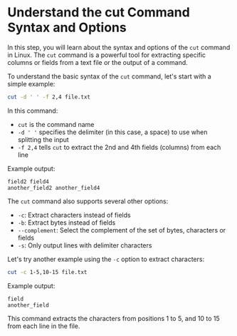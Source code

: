 # Understand the cut Command Syntax and Options

In this step, you will learn about the syntax and options of the `cut` command in Linux. The `cut` command is a powerful tool for extracting specific columns or fields from a text file or the output of a command.

To understand the basic syntax of the `cut` command, let's start with a simple example:

```bash
cut -d ' ' -f 2,4 file.txt
```

In this command:

- `cut` is the command name
- `-d ' '` specifies the delimiter (in this case, a space) to use when splitting the input
- `-f 2,4` tells `cut` to extract the 2nd and 4th fields (columns) from each line

Example output:

```
field2 field4
another_field2 another_field4
```

The `cut` command also supports several other options:

- `-c`: Extract characters instead of fields
- `-b`: Extract bytes instead of fields
- `--complement`: Select the complement of the set of bytes, characters or fields
- `-s`: Only output lines with delimiter characters

Let's try another example using the `-c` option to extract characters:

```bash
cut -c 1-5,10-15 file.txt
```

Example output:

```
field
another_field
```

This command extracts the characters from positions 1 to 5, and 10 to 15 from each line in the file.
